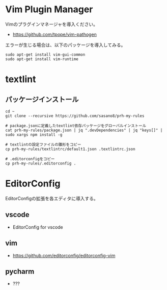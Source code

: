 # Vim Plugin Manager
Vimのプラグインマネージャを導入ください。

- https://github.com/tpope/vim-pathogen

エラーが生じる場合は、以下のパッケージを導入してみる。

``` shell
sudo apt-get install vim-gui-common
sudo apt-get install vim-runtime
```


# textlint

## パッケージインストール

``` shell
cd ~
git clone --recursive https://github.com/sasano8/prh-my-rules

# package.jsonに定義したtextlint依存パッケージをグローバルインストール
cat prh-my-rules/package.json | jq ".devDependencies" | jq "keys[]" | sudo xargs npm install -g

# textlintの設定ファイルの雛形をコピー
cp prh-my-rules/textlintrc/default1.json .textlintrc.json

# .editorconfigをコピー
cp prh-my-rules/.editorconfig .
```


# EditorConfig
EditorConfigの拡張を各エディタに導入する。

## vscode
- EditorConfig for vscode

## vim
- https://github.com/editorconfig/editorconfig-vim

## pycharm
- ???



